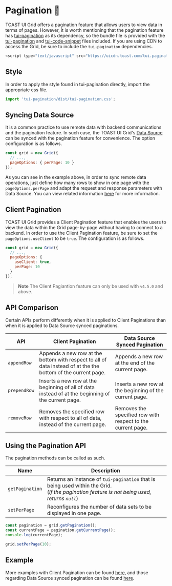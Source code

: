 # Pagination 📖

TOAST UI Grid offers a pagination feature that allows users to view data in terms of pages. However, it is worth mentioning that the pagination feature has [tui-pagination](https://github.com/nhn/tui.pagination) as its dependency, so the bundle file is provided with the [tui-pagination](https://github.com/nhn/tui.pagination) and [tui-code-snippet](https://github.com/nhn/tui.code-snippet) files included. If you are using CDN to access the Grid, be sure to include the `tui-pagination` dependencies. 

```js
<script type="text/javascript" src="https://uicdn.toast.com/tui.pagination/v3.4.0/tui-pagination.js"></script>
```

## Style

In order to apply the style found in tui-pagination directly, import the appropriate css file. 

```js
import 'tui-pagination/dist/tui-pagination.css';
```

## Syncing Data Source

It is a common practice to use remote data with backend communications and the pagination feature. In such case, the TOAST UI Grid's [Data Source](https://github.com/nhn/tui.grid/blob/master/packages/toast-ui.grid/docs/en/data-source.md) can be synced with the pagination feature for convenience. The option configuration is as follows. 

```js
const grid = new Grid({
  // ...,
  pageOptions: { perPage: 10 }
});
```

As you can see in the example above, in order to sync remote data operations, just define how many rows to show in one page with the `pageOptions.perPage` and adapt the request and response parameters with Data Source. You can view related information [here](https://github.com/nhn/tui.grid/blob/master/packages/toast-ui.grid/docs/en/data-source.md) for more information.

## Client Pagination 

TOAST UI Grid provides a Client Pagination feature that enables the users to view the data within the Grid page-by-page without having to connect to a backend. In order to use the Client Pagination feature, be sure to set the `pageOptions.useClient` to be `true`. The configuration is as follows. 

```js
const grid = new Grid({
  // ...,
  pageOptions: {
    useClient: true,
    perPage: 10
  }
});
```
> **Note**
> The Client Pagiantion feature can only be used with `v4.5.0` and above. 

## API Comparison

Certain APIs perform differently when it is applied to Client Paginations than when it is applied to Data Source synced paginations. 

| API | Client Pagination | Data Source Synced Pagination |
| --- | --- | --- |
| `appendRow` | Appends a new row at the bottom with respect to all of data instead of at the the bottom of the current page. | Appends a new row at the end of the current page. |
| `prependRow` | Inserts a new row at the beginning of all of data instead of at the beginning of the current page. | Inserts a new row at the beginning of the current page. |
| `removeRow` | Removes the specified row with respect to all of data, instead of the current page. | Removes the specified row with respect to the current page. |

## Using the Pagination API

The pagination methods can be called as such. 

| Name | Description |
| --- | --- |
| `getPagination` | Returns an instance of `tui-pagination` that is being used within the Grid. <br>(*If the pagination feature is not being used, returns `null`*) | 
| `setPerPage` | Reconfigures the number of data sets to be displayed in one page. |

```js
const pagination = grid.getPagination();
const currentPage = pagination.getCurrentPage();
console.log(currentPage);

grid.setPerPage(10);
```

## Example

More examples with Client Pagination can be found [here](http://nhn.github.io/tui.grid/latest/tutorial-example23-client-pagination), and those regarding Data Source synced pagination can be found [here](https://nhn.github.io/tui.grid/latest/tutorial-example10-data-source).
